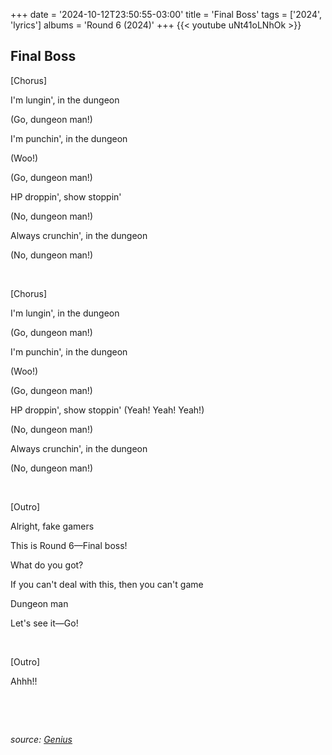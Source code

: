 +++
date = '2024-10-12T23:50:55-03:00'
title = 'Final Boss'
tags = ['2024', 'lyrics']
albums = 'Round 6 (2024)'
+++
{{< youtube uNt41oLNhOk >}}

## Final Boss

[Chorus]

I'm lungin', in the dungeon

(Go, dungeon man!)

I'm punchin', in the dungeon

(Woo!)

(Go, dungeon man!)

HP droppin', show stoppin'

(No, dungeon man!)

Always crunchin', in the dungeon

(No, dungeon man!)

&nbsp;

[Chorus]

I'm lungin', in the dungeon

(Go, dungeon man!)

I'm punchin', in the dungeon

(Woo!)

(Go, dungeon man!)

HP droppin', show stoppin' (Yeah! Yeah! Yeah!)

(No, dungeon man!)

Always crunchin', in the dungeon

(No, dungeon man!)

&nbsp;

[Outro]

Alright, fake gamers

This is Round 6—Final boss!

What do you got?

If you can't deal with this, then you can't game

Dungeon man

Let's see it—Go!

&nbsp;

[Outro]

Ahhh!!

&nbsp;

&nbsp;

_source: [Genius](https://genius.com/artists/First-of-october)_
